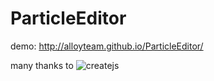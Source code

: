 # ParticleEditor

demo: http://alloyteam.github.io/ParticleEditor/

many thanks to ![createjs](http://createjs.com/Home)

